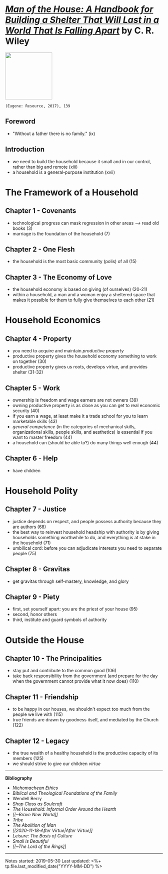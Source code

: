 
# [*Man of the House: A Handbook for Building a Shelter That Will Last in a World That Is Falling Apart*](https://www.amazon.com/Man-House-Handbook-Building-Shelter/dp/1532614772) by C. R. Wiley

<img src="https://m.media-amazon.com/images/I/61vG2b3fZNL._AC_UY436_FMwebp_QL65_.jpg" width=150>

`(Eugene: Resource, 2017), 139`

## Foreword
- "Without a father there is no family." (ix)

## Introduction
- we need to build the household because it small and in our control, rather than big and remote (xiii)
- a household is a general-purpose institution (xvii)

# The Framework of a Household

## Chapter 1 - Covenants
- technological progress can mask regression in other areas --> read old books (3)
- marriage is the foundation of the household (7)

## Chapter 2 - One Flesh
- the household is the most basic community (polis) of all (15)

## Chapter 3 - The Economy of Love
- the household economy is based on giving (of ourselves) (20-21)
- within a household, a man and a woman enjoy a sheltered space that makes it possible for them to fully give themselves to each other (21)

# Household Economics

## Chapter 4 - Property
- you need to acquire and maintain *productive property*
- productive property gives the household economy something to work on together (30)
- productive property gives us roots, develops virtue, and provides shelter (31-32)

## Chapter 5 - Work
- ownership is freedom and wage earners are not owners (39)
- owning productive property is as close as you can get to real economic security (40)
- if you earn a wage, at least make it a trade school for you to learn marketable skills (43)
- *general competence* (in the categories of mechanical skills, organizational skills, people skills, and aesthetics) is essential if you want to master freedom (44)
- a household can (should be able to?) do many things well enough (44)

## Chapter 6 - Help
- have children

# Household Polity

## Chapter 7 - Justice
- justice depends on respect, and people possess authority because they are authors (68)
- the best way to reinvest household headship with authority is by giving households something worthwhile to do, and everything is at stake in the household (71)
- umbilical cord: before you can adjudicate interests you need to separate people (75)

## Chapter 8 - Gravitas
- get gravitas through self-mastery, knowledge, and glory

## Chapter 9 - Piety
- first, set yourself apart: you are the priest of your house (95)
- second, honor others
- third, institute and guard symbols of authority

# Outside the House

## Chapter 10 - The Principalities
- stay put and contribute to the common good (106)
- take back responsibility from the government (and prepare for the day when the government cannot provide what it now does) (110)

## Chapter 11 - Friendship
- to be happy in our houses, we shouldn't expect too much from the people we live with (115)
- true friends are drawn by goodness itself, and mediated by the Church (122)

## Chapter 12 - Legacy
- the true wealth of a healthy household is the productive capacity of its members (125)
- we should strive to give our children *virtue*


--- 

**Bibliography**

- *Nichomachean Ethics*
- *Biblical and Theological Foundations of the Family*
- Wendell Berry
- *Shop Class as Soulcraft*
- *The Household: Informal Order Around the Hearth*
- *[[~Brave New World]]*
- *Tribe*
- *The Abolition of Man*
- *[[2020-11-18-After Virtue|After Virtue]]*
- *Leisure: The Basis of Culture*
- *Small is Beautiful*
- *[[~The Lord of the Rings]]*

---
Notes started: 2019-05-30
Last updated: <%+ tp.file.last_modified_date("YYYY-MM-DD") %>

